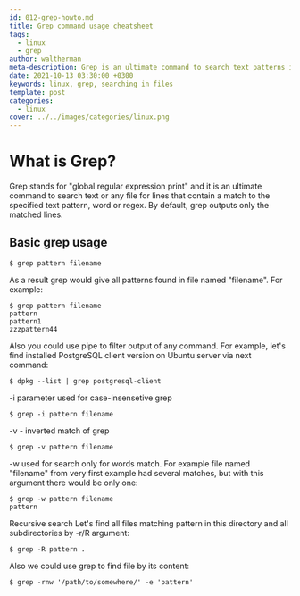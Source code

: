 ```yaml
---
id: 012-grep-howto.md
title: Grep command usage cheatsheet
tags: 
  - linux
  - grep
author: waltherman
meta-description: Grep is an ultimate command to search text patterns in files
date: 2021-10-13 03:30:00 +0300 
keywords: linux, grep, searching in files
template: post
categories:
  - linux
cover: ../../images/categories/linux.png
---
```


# What is Grep?

Grep stands for "global regular expression print" and it is an ultimate command to search text or any file for lines that contain a match to the specified text pattern, word or regex.
By default, grep outputs only the matched lines.

## Basic grep usage

```
$ grep pattern filename
```

As a result grep would give all patterns found in file named "filename". For example:

```
$ grep pattern filename
pattern
pattern1
zzzpattern44
```

Also you could use pipe to filter output of any command. For example, let's find installed PostgreSQL client version on Ubuntu server via next command:
```
$ dpkg --list | grep postgresql-client

```

-i parameter used for case-insensetive grep 
```
$ grep -i pattern filename

```
-v - inverted match of grep

```
$ grep -v pattern filename

```

-w used for search only for words match. For example file named "filename" from very first example had several matches, but with this argument there would be only one:
```
$ grep -w pattern filename
pattern
```

Recursive search
Let's find all files matching pattern in this directory and all subdirectories by -r/R argument:

```
$ grep -R pattern .

```
Also we could use grep to find file by its content:

```
$ grep -rnw '/path/to/somewhere/' -e 'pattern'

```
